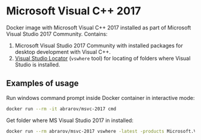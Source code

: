 # Microsoft Visual C++ 2017
 
Docker image with Microsoft Visual C++ 2017 installed as part of Microsoft Visual Studio 2017 Community. Contains:

1. Microsoft Visual Studio 2017 Community with installed packages for desktop development with Visual C++.
1. [Visual Studio Locator](https://github.com/Microsoft/vswhere) (`vswhere` tool) for locating of folders where Visual Studio is installed.

## Examples of usage

Run windows command prompt inside Docker container in interactive mode:

```bash
docker run --rm -it abrarov/msvc-2017 cmd
```

Get folder where MS Visual Studio 2017 in installed:

```bash
docker run --rm abrarov/msvc-2017 vswhere -latest -products Microsoft.VisualStudio.Product.Community -version [15.0,16.0\) -property installationPath
```
